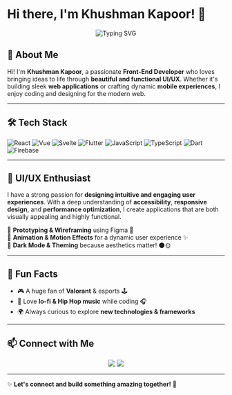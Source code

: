 # Hi there, I'm Khushman Kapoor! 👋

<p align="center">
  <img src="https://readme-typing-svg.herokuapp.com?font=Fira+Code&weight=600&size=22&pause=1000&color=F77D02&width=435&lines=Passionate+Front-End+Developer;Tech+Enthusiast+%F0%9F%9A%80;Lifelong+Learner+%F0%9F%93%9A" alt="Typing SVG" />
</p>

## 🚀 About Me

Hi! I'm **Khushman Kapoor**, a passionate **Front-End Developer** who loves bringing ideas to life through **beautiful and functional UI/UX**. Whether it's building sleek **web applications** or crafting dynamic **mobile experiences**, I enjoy coding and designing for the modern web.

---

## 🛠 Tech Stack

![React](https://img.shields.io/badge/React-20232A?style=for-the-badge&logo=react&logoColor=61DAFB)
![Vue](https://img.shields.io/badge/Vue.js-35495E?style=for-the-badge&logo=vue.js&logoColor=4FC08D)
![Svelte](https://img.shields.io/badge/Svelte-FF3E00?style=for-the-badge&logo=svelte&logoColor=white)
![Flutter](https://img.shields.io/badge/Flutter-02569B?style=for-the-badge&logo=flutter&logoColor=white)
![JavaScript](https://img.shields.io/badge/JavaScript-F7DF1E?style=for-the-badge&logo=javascript&logoColor=black)
![TypeScript](https://img.shields.io/badge/TypeScript-3178C6?style=for-the-badge&logo=typescript&logoColor=white)
![Dart](https://img.shields.io/badge/Dart-0175C2?style=for-the-badge&logo=dart&logoColor=white)
![Firebase](https://img.shields.io/badge/Firebase-ffca28?style=for-the-badge&logo=firebase&logoColor=black)

---

## 🎨 UI/UX Enthusiast

I have a strong passion for **designing intuitive and engaging user experiences**. With a deep understanding of **accessibility**, **responsive design**, and **performance optimization**, I create applications that are both visually appealing and highly functional.

🔹 **Prototyping & Wireframing** using Figma 🎨  
🔹 **Animation & Motion Effects** for a dynamic user experience ✨  
🔹 **Dark Mode & Theming** because aesthetics matter! 🌑🌞

---

## 🌟 Fun Facts

- 🎮 A huge fan of **Valorant** & esports 🕹️
- 🎵 Love **lo-fi & Hip Hop music** while coding 🎧
- 🌍 Always curious to explore **new technologies & frameworks**

---

## 📫 Connect with Me

<p align="center">
  <a href="mailto:khushmankapoor287@gmail.com"><img src="https://img.shields.io/badge/Email-D14836?style=for-the-badge&logo=gmail&logoColor=white"/></a>
  <a href="www.linkedin.com/in/khushman-kapoor-256414261"><img src="https://img.shields.io/badge/LinkedIn-0077B5?style=for-the-badge&logo=linkedin&logoColor=white"/></a>
</p>

---

✨ **Let's connect and build something amazing together!** 🚀
